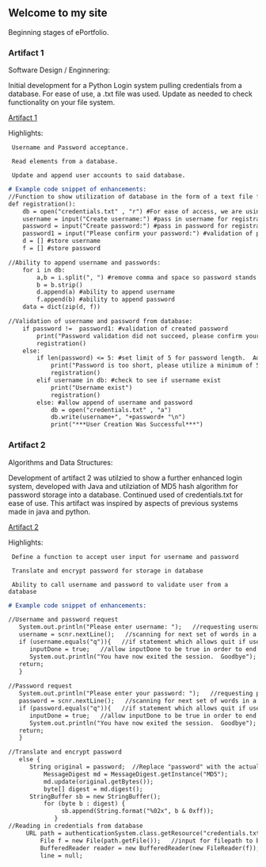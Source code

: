 ## Welcome to my site

Beginning stages of ePortfolio.

### Artifact 1 

Software Design / Enginnering:

  Initial development for a Python Login system pulling credentials from a database.  For ease of use, a .txt file was used.  Update as needed to check functionality on your file system.

  [Artifact 1](https://github.com/MikeARiv/mikeariv.github.io/blob/main/Employee_Tracker.py)
  
  Highlights:
  
     Username and Password acceptance.
  
     Read elements from a database.
  
     Update and append user accounts to said database.

```markdown
# Example code snippet of enhancements:
//Function to show utilization of database in the form of a text file for username/password placement:
def registration():
    db = open("credentials.txt" , "r") #For ease of access, we are using a text file as database and the r option for read
    username = input("Create username:") #pass in username for registration
    password = input("Create password:") #pass in password for registration
    password1 = input("Please confirm your password:") #validation of password
    d = [] #store username
    f = [] #store password

//Ability to append username and passwords:
    for i in db:
        a,b = i.split(", ") #remove comma and space so password stands alone if we print it out
        b = b.strip()
        d.append(a) #ability to append username
        f.append(b) #ability to append password
    data = dict(zip(d, f))

//Validation of username and password from database:
    if password !=  password1: #validation of created password
        print("Password validation did not succeed, please confirm your password")
        registration()
    else:
        if len(password) <= 5: #set limit of 5 for password length.  Adjust to your password requirements, Length of 15 recommended
            print("Password is too short, please utilize a minimum of 5 characters") #update as required for character length change
            registration()
        elif username in db: #check to see if username exist
            print("Username exist")
            registration()
        else: #allow append of username and password
            db = open("credentials.txt" , "a")
            db.write(username+", "+password+ "\n")
            print("***User Creation Was Successful***")
```


### Artifact 2 

Algorithms and Data Structures:

  Development of artifact 2 was utilzied to show a further enhanced login system, developed with Java and utilziation of MD5 hash algorithm for password storage into a database.  Continued used of credentials.txt for ease of use.  This artifact was inspired by aspects of previous systems made in java and python.  

  [Artifact 2](https://github.com/MikeARiv/mikeariv.github.io/blob/main/authenticationSystem.java)
  
  Highlights:
  
     Define a function to accept user input for username and password
  
     Translate and encrypt password for storage in database
  
     Ability to call username and password to validate user from a database

```markdown
# Example code snippet of enhancements:

//Username and password request
   System.out.println("Please enter username: ");   //requesting username input
   username = scnr.nextLine();   //scanning for next set of words in a line in order to establish username
   if (username.equals("q")){   //if statement which allows quit if user selects q
      inputDone = true;   //allow inputDone to be true in order to end application
      System.out.println("You have now exited the session.  Goodbye");
   return;
   }
   
//Password request
   System.out.println("Please enter your password: ");   //requesting password input
   password = scnr.nextLine();   //scanning for next set of words in a line to establish password
   if (password.equals("q")){   //if statement which allows quit if user selects q
      inputDone = true;   //allow inputDone to be true in order to end application
      System.out.println("You have now exited the session.  Goodbye");   //end statement printed to user for validation of end
   return;
   }

//Translate and encrypt password
   else {
      String original = password;  //Replace "password" with the actual password inputted by the user
		  MessageDigest md = MessageDigest.getInstance("MD5");
		  md.update(original.getBytes());
		  byte[] digest = md.digest();
      StringBuffer sb = new StringBuffer();
		  for (byte b : digest) {
			   sb.append(String.format("%02x", b & 0xff));
		     }
//Reading in credentials from database
     URL path = authenticationSystem.class.getResource("credentials.txt");   //setting URL path to the same folder in which our document is located
		 File f = new File(path.getFile());   //input for filepath to be read in
		 BufferedReader reader = new BufferedReader(new FileReader(f));   //buffer stated to read and store input from File f
		 line = null;
```
